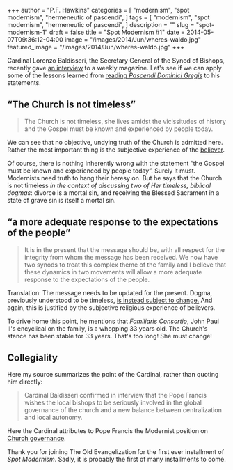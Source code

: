+++
author = "P.F. Hawkins"
categories = [
  "modernism",
  "spot modernism",
  "hermeneutic of pascendi",
]
tags = [
  "modernism",
  "spot modernism",
  "hermeneutic of pascendi",
]
description = ""
slug = "spot-modernism-1"
draft = false
title = "Spot Modernism #1"
date = 2014-05-07T09:36:12-04:00
image = "/images/2014/Jun/wheres-waldo.jpg"
featured_image = "/images/2014/Jun/wheres-waldo.jpg"
+++

Cardinal Lorenzo Baldisseri, the Secretary General of the Synod of Bishops, recently gave [an interview](http://cathcon.blogspot.com/2014/05/cardinal-wants-change-in-church.html) to a weekly magazine. Let's see if we can apply some of the lessons learned from [reading *Pascendi Dominici Gregis*](https://theoldevangelization.com/pascendi-series/) to his statements. 

## “The Church is not timeless”

> The Church is not timeless, she lives amidst the vicissitudes of history and the Gospel must be known and experienced by people today.

We can see that no objective, undying truth of the Church is admitted here. Rather the most important thing is the subjective experience of the [believer](https://theoldevangelization.com/the-modernist-believer/).

Of course, there is nothing inherently wrong with the statement “the Gospel must be known and experienced by people today”. Surely it must. Modernists need truth to hang their heresy on. But he says that the Church is not timeless *in the context of discussing two of Her timeless, biblical dogmas*: divorce is a mortal sin, and receiving the Blessed Sacrament in a state of grave sin is itself a mortal sin.

## “a more adequate response to the expectations of the people”

> It is in the present that the message should be, with all respect for the integrity from whom the message has been received. We now have two synods to treat this complex theme of the family and I believe that these dynamics in two movements will allow a more adequate response to the expectations of the people.

Translation: The message needs to be updated for the present. Dogma, previously understood to be timeless, [is instead subject to change.](https://theoldevangelization.com/the-modernist-philosopher/) And again, this is justified by the subjective religious experience of believers. 

To drive home this point, he mentions that *Familiaris Consortio*, John Paul II's encyclical on the family, is a whopping 33 years old. The Church's stance has been stable for 33 years. That's too long! She must change!

## Collegiality

Here my source summarizes the point of the Cardinal, rather than quoting him directly:

> Cardinal Baldisseri confirmed in interview that the Pope Francis wishes the local bishops to be seriously involved in the global governance of the church and a new balance between centralization and local autonomy.

Here the Cardinal attributes to Pope Francis the Modernist position on [Church governance](https://theoldevangelization.com/the-modernist-reformer/).

Thank you for joining The Old Evangelization for the first ever installment of *Spot Modernism*. Sadly, it is probably the first of many installments to come.
